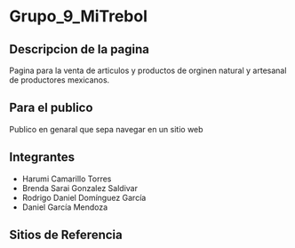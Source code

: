 # Grupo_9_MiTrebol

## Descripcion de la pagina

Pagina para la venta de articulos y productos de orginen natural y artesanal de productores mexicanos.

## Para el publico

Publico en genaral que sepa navegar en un sitio web

## Integrantes
- Harumi Camarillo Torres
- Brenda Sarai Gonzalez Saldivar
- Rodrigo Daniel Domínguez García
- Daniel García Mendoza


## Sitios de Referencia
